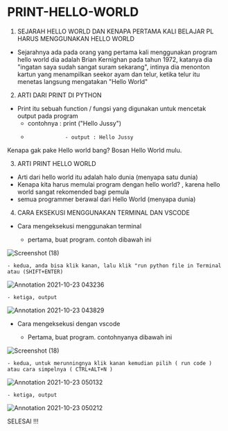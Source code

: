 # PRINT-HELLO-WORLD


1. SEJARAH HELLO WORLD DAN KENAPA PERTAMA KALI BELAJAR PL HARUS MENGGUNAKAN HELLO WORLD

- Sejarahnya ada pada orang yang  pertama kali menggunakan program hello world dia adalah Brian Kernighan pada tahun 1972, katanya dia "ingatan saya sudah sangat suram sekarang", intinya dia menonton kartun yang menampilkan seekor ayam dan telur, ketika telur itu menetas langsung mengatakan "Hello World"


2. ARTI DARI PRINT DI PYTHON

- Print itu sebuah function / fungsi yang digunakan untuk mencetak output pada program 
    - contohnya  :  print ("Hello Jussy")
    -                 - output : Hello Jussy
 Kenapa gak pake Hello world bang? Bosan Hello World mulu.
 
 
 3. ARTI PRINT HELLO WORLD
 
 - Arti dari hello world itu adalah halo dunia (menyapa satu dunia)
 - Kenapa kita harus memulai program dengan hello world? , karena hello world sangat rekomended bagi pemula
 - semua programmer berawal dari Hello World (menyapa dunia)
 
 
 4. CARA EKSEKUSI MENGGUNAKAN TERMINAL DAN VSCODE

- Cara mengeksekusi menggunakan terminal

    - pertama, buat program. contoh dibawah ini

![Screenshot (18)](https://user-images.githubusercontent.com/92988781/138554306-654f2125-4584-41d8-be35-1607ddf38428.png)


    - kedua, anda bisa klik kanan, lalu klik "run python file in Terminal atau (SHIFT+ENTER)
    
![Annotation 2021-10-23 043236](https://user-images.githubusercontent.com/92988781/138554379-f8d1b14e-c96b-43c5-9406-605ffa9f6708.png)


    - ketiga, output

![Annotation 2021-10-23 043829](https://user-images.githubusercontent.com/92988781/138554449-4b46d634-b2c0-4d2b-85ac-8f858ec03f14.png)



- Cara mengeksekusi dengan vscode

    - Pertama, buat program. contohnyanya dibawah ini

![Screenshot (18)](https://user-images.githubusercontent.com/92988781/138554306-654f2125-4584-41d8-be35-1607ddf38428.png)


    - kedua, untuk merunningnya klik kanan kemudian pilih ( run code ) atau cara simpelnya ( CTRL+ALT+N )
    
![Annotation 2021-10-23 050132](https://user-images.githubusercontent.com/92988781/138555347-46a4e8c0-fcb1-4508-ae3a-fd555b389122.png)


    - ketiga, output
    
![Annotation 2021-10-23 050212](https://user-images.githubusercontent.com/92988781/138555377-0ca6da66-efaa-4aea-92de-eb4c81926831.png)


SELESAI !!!


    



